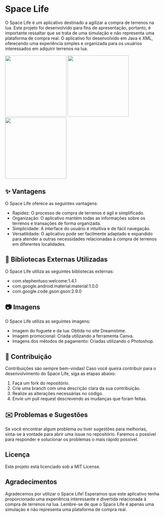# Space Life
O Space Life é um aplicativo destinado a agilizar a compra de terrenos na lua. Este projeto foi desenvolvido para fins de apresentação, portanto, é importante ressaltar que se trata de uma simulação e não representa uma plataforma de compra real. O aplicativo foi desenvolvido em Java e XML, oferecendo uma experiência simples e organizada para os usuários interessados em adquirir terrenos na lua.
<div>
  <image src="https://user-images.githubusercontent.com/40131970/154854789-85e02cff-3096-4719-98ad-d7e17de177d7.png" width="200px"/>
  <image src="https://user-images.githubusercontent.com/40131970/154854788-f5164c52-b63f-44b6-838f-e8a6ce6b3fb1.png" width="200px"/>
  <image src="https://user-images.githubusercontent.com/40131970/154854790-8bcb6e17-613c-4344-a6af-91a78b9b7d01.png" width="200px"/>
</div>

## ✨ Vantagens
O Space Life oferece as seguintes vantagens:
- Rapidez: O processo de compra de terrenos é ágil e simplificado.
- Organização: O aplicativo mantém todas as informações sobre os terrenos e transações de forma organizada.
- Simplicidade: A interface do usuário é intuitiva e de fácil navegação.
- Versatilidade: O aplicativo pode ser facilmente adaptado e expandido para atender a outras necessidades relacionadas à compra de terrenos em diferentes localidades.

## 🌟 Bibliotecas Externas Utilizadas
O Space Life utiliza as seguintes bibliotecas externas:
- com.stephentuso:welcome:1.4.1
- com.google.android.material:material:1.0.0
- com.google.code.gson:gson:2.9.0

## 📷 Imagens
O Space Life utiliza as seguintes imagens:
- Imagem do foguete e da lua: Obtida no site Dreamstime.
- Imagem promocional: Criada utilizando a ferramenta Canva.
- Imagens dos métodos de pagamento: Criadas utilizando o Photoshop.

## 💚 Contribuição
Contribuições são sempre bem-vindas! Caso você queira contribuir para o desenvolvimento do Space Life, siga as etapas abaixo:
1. Faça um fork do repositório.
1. Crie uma branch com uma descrição clara da sua contribuição.
1. Realize as alterações necessárias no código.
1. Envie um pull request descrevendo as mudanças que foram feitas.

## ✉️ Problemas e Sugestões
Se você encontrar algum problema ou tiver sugestões para melhorias, sinta-se à vontade para abrir uma issue no repositório. Faremos o possível para responder e solucionar os problemas o mais rápido possível.

## Licença
Este projeto está licenciado sob a MIT License.

## Agradecimentos
Agradecemos por utilizar o Space Life! Esperamos que este aplicativo tenha proporcionado uma experiência interessante e divertida relacionada à compra de terrenos na lua. Lembre-se de que o Space Life é apenas uma simulação e não representa uma plataforma de compra real.
